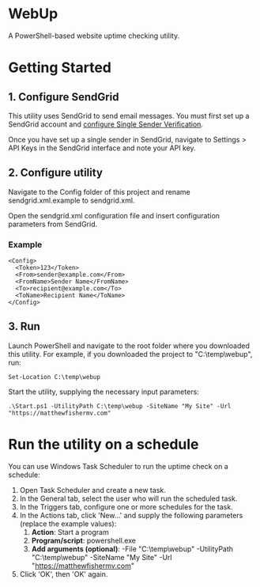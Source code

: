 # WebUp

A PowerShell-based website uptime checking utility.

# Getting Started

## 1. Configure SendGrid

This utility uses SendGrid to send email messages. You must first set up a SendGrid account and [configure Single Sender Verification](https://docs.sendgrid.com/ui/sending-email/sender-verification).

Once you have set up a single sender in SendGrid, navigate to Settings > API Keys in the SendGrid interface and note your API key.

## 2. Configure utility

Navigate to the Config folder of this project and rename sendgrid.xml.example to sendgrid.xml.

Open the sendgrid.xml configuration file and insert configuration parameters from SendGrid.

### Example

```
<Config>
  <Token>123</Token>
  <From>sender@example.com</From>
  <FromName>Sender Name</FromName>
  <To>recipient@example.com</To>
  <ToName>Recipient Name</ToName>
</Config>
```

## 3. Run

Launch PowerShell and navigate to the root folder where you downloaded this utility. For example, if you downloaded the project to "C:\temp\webup", run:

```
Set-Location C:\temp\webup
```

Start the utility, supplying the necessary input parameters:

```
.\Start.ps1 -UtilityPath C:\temp\webup -SiteName "My Site" -Url "https://matthewfishermv.com"
```

# Run the utility on a schedule

You can use Windows Task Scheduler to run the uptime check on a schedule:

1. Open Task Scheduler and create a new task.
2. In the General tab, select the user who will run the scheduled task.
3. In the Triggers tab, configure one or more schedules for the task.
4. In the Actions tab, click 'New...' and supply the following parameters (replace the example values):
   1. **Action**: Start a program
   2. **Program/script**: powershell.exe
   3. **Add arguments (optional)**: -File "C:\temp\webup" -UtilityPath "C:\temp\webup" -SiteName "My Site" -Url "https://matthewfishermv.com"
5. Click 'OK', then 'OK' again.

